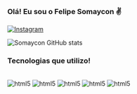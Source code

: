 ### Olá! Eu sou o Felipe Somaycon ✌️


[![Instagram](https://img.shields.io/badge/Instagram-E4405F?style=for-the-badge&logo=instagram&logoColor=white)](https://www.instagram.com/somaycon.f/)


![Somaycon GitHub stats](https://github-readme-stats.vercel.app/api?username=Somaycon&show_icons=true&theme=tokyonight)

### Tecnologias que utilizo!

<div style = "display: inline_block"><br/>
  <img aling= "center" alt= "html5"src= "https://img.shields.io/badge/HTML5-E34F26?style=for-the-badge&logo=html5&logoColor=whitee"/>
  <img aling= "center" alt= "html5"src= "https://img.shields.io/badge/CSS3-1572B6?style=for-the-badge&logo=css3&logoColor=white"/>
  <img aling= "center" alt= "html5"src= "https://img.shields.io/badge/JavaScript-F7DF1E?style=for-the-badge&logo=javascript&logoColor=black"/>
  <img aling= "center" alt= "html5"src= "https://img.shields.io/badge/Java-ED8B00?style=for-the-badge&logo=openjdk&logoColor=white"/>
  <img aling= "center" alt= "html5"src= "https://img.shields.io/badge/Flutter-02569B?style=for-the-badge&logo=flutter&logoColor=white"/>
</div>
